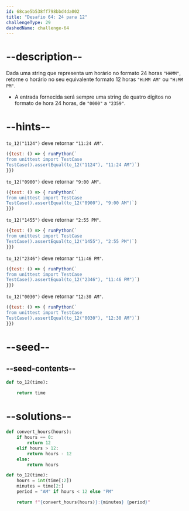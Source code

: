 ```yaml
---
id: 68cae5b538ff798bbd4da002
title: "Desafio 64: 24 para 12"
challengeType: 29
dashedName: challenge-64
---
```


# --description--

Dada uma string que representa um horário no formato 24 horas `"HHMM"`, retorne o horário no seu equivalente formato 12 horas `"H:MM AM"` ou `"H:MM PM"`.

- A entrada fornecida será sempre uma string de quatro dígitos no formato de hora 24 horas, de `"0000"` a `"2359"`.

# --hints--

`to_12("1124")` deve retornar `"11:24 AM"`.

```js
({test: () => { runPython(`
from unittest import TestCase
TestCase().assertEqual(to_12("1124"), "11:24 AM")`)
}})
```

`to_12("0900")` deve retornar `"9:00 AM"`.

```js
({test: () => { runPython(`
from unittest import TestCase
TestCase().assertEqual(to_12("0900"), "9:00 AM")`)
}})
```

`to_12("1455")` deve retornar `"2:55 PM"`.

```js
({test: () => { runPython(`
from unittest import TestCase
TestCase().assertEqual(to_12("1455"), "2:55 PM")`)
}})
```

`to_12("2346")` deve retornar `"11:46 PM"`.

```js
({test: () => { runPython(`
from unittest import TestCase
TestCase().assertEqual(to_12("2346"), "11:46 PM")`)
}})
```

`to_12("0030")` deve retornar `"12:30 AM"`.

```js
({test: () => { runPython(`
from unittest import TestCase
TestCase().assertEqual(to_12("0030"), "12:30 AM")`)
}})
```

# --seed--

## --seed-contents--

```py
def to_12(time):

    return time
```

# --solutions--

```py
def convert_hours(hours):
    if hours == 0:
        return 12
    elif hours > 12:
        return hours - 12
    else:
        return hours

def to_12(time):
    hours = int(time[:2])
    minutes = time[2:]
    period = "AM" if hours < 12 else "PM"

    return f"{convert_hours(hours)}:{minutes} {period}"
```
